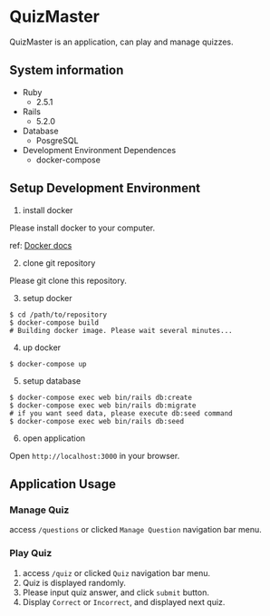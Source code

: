 # QuizMaster

QuizMaster is an application, can play and manage quizzes.

## System information

- Ruby
  - 2.5.1
- Rails
  - 5.2.0
- Database
  - PosgreSQL
- Development Environment Dependences
  - docker-compose

## Setup Development Environment

1. install docker

Please install docker to your computer.

ref: [Docker docs](https://docs.docker.com/install/)

2. clone git repository

Please git clone this repository.

3. setup docker

```
$ cd /path/to/repository
$ docker-compose build
# Building docker image. Please wait several minutes...
```

4. up docker

```
$ docker-compose up
```

5. setup database

```
$ docker-compose exec web bin/rails db:create
$ docker-compose exec web bin/rails db:migrate
# if you want seed data, please execute db:seed command
$ docker-compose exec web bin/rails db:seed
```

6. open application

Open `http://localhost:3000` in your browser.

## Application Usage

### Manage Quiz

access `/questions` or clicked `Manage Question` navigation bar menu.

### Play Quiz

1. access `/quiz` or clicked `Quiz` navigation bar menu.
2. Quiz is displayed randomly.
3. Please input quiz answer, and click `submit` button.
4. Display `Correct` or `Incorrect`, and displayed next quiz.

